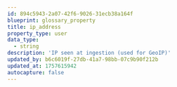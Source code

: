 ```yaml
---
id: 894c5943-2a07-42f6-9026-31ecb38a164f
blueprint: glossary_property
title: ip_address
property_type: user
data_type:
  - string
description: 'IP seen at ingestion (used for GeoIP)'
updated_by: b6c6019f-27db-41a7-98bb-07c9b90f212b
updated_at: 1757615942
autocapture: false
---
```

